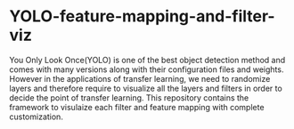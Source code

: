 # YOLO-feature-mapping-and-filter-viz
You Only Look Once(YOLO) is one of the best object detection method and comes with many versions along with their configuration files and weights. However in the applications of transfer learning, we need to randomize layers and therefore require to visualize all the layers and filters in order to decide the point of transfer learning.
This repository contains the framework to visulaize each filter and feature mapping with complete customization.
